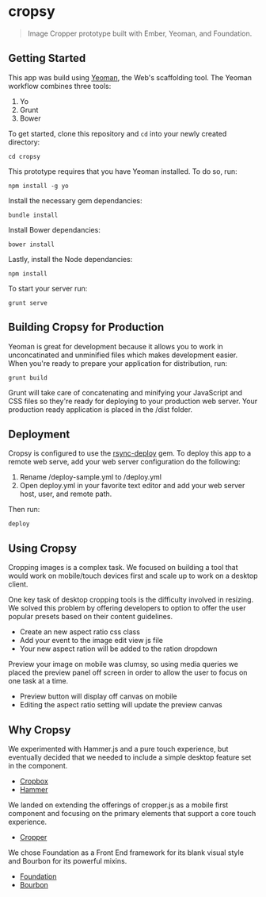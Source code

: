 # cropsy

> Image Cropper prototype built with Ember, Yeoman, and Foundation.

## Getting Started

This app was build using [Yeoman](http://yeoman.io), the Web's scaffolding tool. The Yeoman workflow combines three tools:

1. Yo
2. Grunt
3. Bower

To get started, clone this repository and ````cd```` into your newly created directory:

```shell
cd cropsy
```

This prototype requires that you have Yeoman installed. To do so, run:

```shell
npm install -g yo
```

Install the necessary gem dependancies:

```shell
bundle install
```

Install Bower dependancies:

```shell
bower install
```

Lastly, install the Node dependancies:

```shell
npm install
```

To start your server run:

```shell
grunt serve
```

## Building Cropsy for Production

Yeoman is great for development because it allows you to work in unconcatinated and unminified files which makes development easier. When you're ready to prepare your application for distribution, run:

```shell
grunt build
```

Grunt will take care of concatenating and minifying your JavaScript and CSS files so they're ready for deploying to your production web server. Your production ready application is placed in the /dist folder.


## Deployment

Cropsy is configured to use the [rsync-deploy](https://github.com/rosszurowski/deploy) gem. To deploy this app to a remote web serve, add your web server configuration do the following:

1. Rename /deploy-sample.yml to /deploy.yml
2. Open deploy.yml in your favorite text editor and add your web server host, user, and remote path.

Then run:

```shell
deploy
```

## Using Cropsy

Cropping images is a complex task. We focused on building a tool that would work on mobile/touch devices first and scale up to work on a desktop client.

One key task of desktop cropping tools is the difficulty involved in resizing. We solved this problem by offering developers to option to offer the user popular presets based on their content guidelines.

* Create an new aspect ratio css class
* Add your event to the image edit view js file
* Your new aspect ration will be added to the ration dropdown

Preview your image on mobile was clumsy, so using media queries we placed the preview panel off screen in order to allow the user to focus on one task at a time.

* Preview button will display off canvas on mobile
* Editing the aspect ratio setting will update the preview canvas

## Why Cropsy

We experimented with Hammer.js and a pure touch experience, but eventually decided that we needed to include a simple desktop feature set in the component.

* [Cropbox](https://github.com/acornejo/jquery-cropbox)
* [Hammer](http://hammerjs.github.io/)

We landed on extending the offerings of cropper.js as a mobile first component and focusing on the primary elements that support a core touch experience. 

* [Cropper](https://github.com/fengyuanchen/cropper)

We chose Foundation as a Front End framework for its blank visual style and Bourbon for its powerful mixins.

* [Foundation](http://foundation.zurb.com/docs/)
* [Bourbon](http://bourbon.io/)

